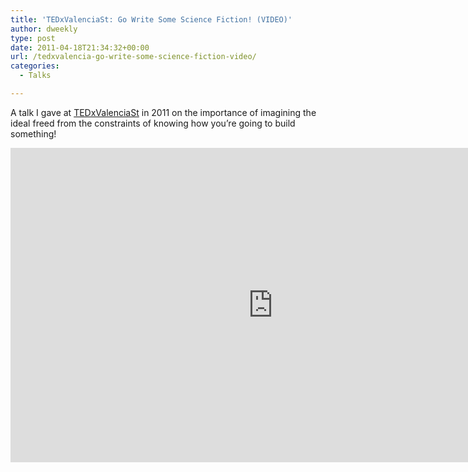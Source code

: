 ```yaml
---
title: 'TEDxValenciaSt: Go Write Some Science Fiction! (VIDEO)'
author: dweekly
type: post
date: 2011-04-18T21:34:32+00:00
url: /tedxvalencia-go-write-some-science-fiction-video/
categories:
  - Talks

---
```

A talk I gave at [TEDxValenciaSt][1] in 2011 on the importance of imagining the ideal freed from the constraints of knowing how you&#8217;re going to build something!

<div class="jetpack-video-wrapper">
  <span class="embed-youtube" style="text-align:center; display: block;"><iframe class='youtube-player' type='text/html' width='840' height='503' src='https://www.youtube.com/embed/NR1T9TSjJJM?version=3&#038;rel=1&#038;fs=1&#038;autohide=2&#038;showsearch=0&#038;showinfo=1&#038;iv_load_policy=1&#038;wmode=transparent' allowfullscreen='true' style='border:0;'></iframe></span>
</div>

 [1]: http://www.ted.com/tedx/events/1910